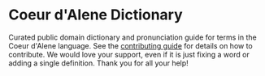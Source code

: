 
# Coeur d'Alene Dictionary

Curated public domain dictionary and pronunciation guide for terms in the Coeur d'Alene language. See the [contributing guide](https://github.com/drumworkteam/term/blob/make/.github/contributing.md) for details on how to contribute. We would love your support, even if it is just fixing a word or adding a single definition. Thank you for all your help!